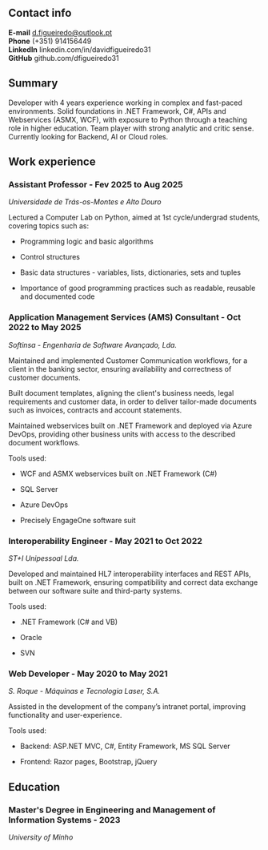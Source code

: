 ## Contact info

**E-mail**    d.figueiredo@outlook.pt   
**Phone**     (+351) 914156449  
**LinkedIn**  linkedin.com/in/davidfigueiredo31     
**GitHub**    github.com/dfigueiredo31

## Summary

Developer with 4 years experience working in complex and fast-paced environments. Solid foundations in .NET Framework, C#, APIs and Webservices (ASMX, WCF), with exposure to Python through a teaching role in higher education. Team player with strong analytic and critic sense. Currently looking for Backend, AI or Cloud roles.

## Work experience

### Assistant Professor - Fev 2025 to Aug 2025 
*Universidade de Trás-os-Montes e Alto Douro*

Lectured a Computer Lab on Python, aimed at 1st cycle/undergrad students, covering topics such as:

* Programming logic and basic algorithms

* Control structures

* Basic data structures - variables, lists, dictionaries, sets and tuples

* Importance of good programming practices such as readable, reusable and documented code

### Application Management Services (AMS) Consultant - Oct 2022 to May 2025
*Softinsa - Engenharia de Software Avançado, Lda.*

Maintained and implemented Customer Communication workflows, for a client in the banking sector, ensuring availability and correctness of customer documents.

Built document templates, aligning the client's business needs, legal requirements and customer data, in order to deliver tailor-made documents such as invoices, contracts and account statements.

Maintained webservices built on .NET Framework and deployed via Azure DevOps, providing other business units with access to the described document workflows.

Tools used:

- WCF and ASMX webservices built on .NET Framework (C#)

- SQL Server

- Azure DevOps

- Precisely EngageOne software suit

### Interoperability Engineer - May 2021 to Oct 2022
*ST+I Unipessoal Lda.*

Developed and maintained HL7 interoperability interfaces and REST APIs, built on .NET Framework, ensuring compatibility and correct data exchange between our software suite and third-party systems.

Tools used:

- .NET Framework (C# and VB)

- Oracle 

- SVN

### Web Developer - May 2020 to May 2021
*S. Roque - Máquinas e Tecnologia Laser, S.A.*  

Assisted in the development of the company’s intranet portal, improving functionality and user-experience.

Tools used:

- Backend: ASP.NET MVC, C\#, Entity Framework, MS SQL Server

- Frontend: Razor pages, Bootstrap, jQuery

## Education

### Master's Degree in Engineering and Management of Information Systems - 2023
*University of Minho*    